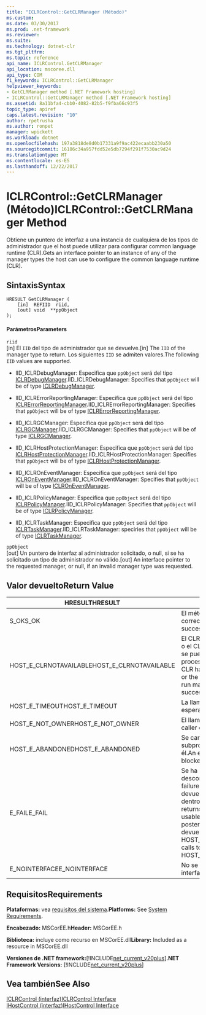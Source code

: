 ```yaml
---
title: "ICLRControl::GetCLRManager (Método)"
ms.custom: 
ms.date: 03/30/2017
ms.prod: .net-framework
ms.reviewer: 
ms.suite: 
ms.technology: dotnet-clr
ms.tgt_pltfrm: 
ms.topic: reference
api_name: ICLRControl.GetCLRManager
api_location: mscoree.dll
api_type: COM
f1_keywords: ICLRControl::GetCLRManager
helpviewer_keywords:
- GetCLRManager method [.NET Framework hosting]
- ICLRControl::GetCLRManager method [.NET Framework hosting]
ms.assetid: 8a11bfa4-cbb0-4082-82b5-f9fba66c93f5
topic_type: apiref
caps.latest.revision: "10"
author: rpetrusha
ms.author: ronpet
manager: wpickett
ms.workload: dotnet
ms.openlocfilehash: 197a3818de8d0b17331a9f9ac422ecaabb230a50
ms.sourcegitcommit: 16186c34a957fdd52e5db7294f291f7530ac9d24
ms.translationtype: MT
ms.contentlocale: es-ES
ms.lasthandoff: 12/22/2017
---
```

# <a name="iclrcontrolgetclrmanager-method"></a><span data-ttu-id="43540-102">ICLRControl::GetCLRManager (Método)</span><span class="sxs-lookup"><span data-stu-id="43540-102">ICLRControl::GetCLRManager Method</span></span>
<span data-ttu-id="43540-103">Obtiene un puntero de interfaz a una instancia de cualquiera de los tipos de administrador que el host puede utilizar para configurar common language runtime (CLR).</span><span class="sxs-lookup"><span data-stu-id="43540-103">Gets an interface pointer to an instance of any of the manager types the host can use to configure the common language runtime (CLR).</span></span>  
  
## <a name="syntax"></a><span data-ttu-id="43540-104">Sintaxis</span><span class="sxs-lookup"><span data-stu-id="43540-104">Syntax</span></span>  
  
```  
HRESULT GetCLRManager (  
    [in]  REFIID  riid,  
    [out] void  **ppObject  
);  
```  
  
#### <a name="parameters"></a><span data-ttu-id="43540-105">Parámetros</span><span class="sxs-lookup"><span data-stu-id="43540-105">Parameters</span></span>  
 `riid`  
 <span data-ttu-id="43540-106">[in] El `IID` del tipo de administrador que se devuelve.</span><span class="sxs-lookup"><span data-stu-id="43540-106">[in] The `IID` of the manager type to return.</span></span> <span data-ttu-id="43540-107">Los siguientes `IID` se admiten valores.</span><span class="sxs-lookup"><span data-stu-id="43540-107">The following `IID` values are supported.</span></span>  
  
-   <span data-ttu-id="43540-108">IID_ICLRDebugManager: Especifica que `ppObject` será del tipo [ICLRDebugManager](../../../../docs/framework/unmanaged-api/hosting/iclrdebugmanager-interface.md).</span><span class="sxs-lookup"><span data-stu-id="43540-108">IID_ICLRDebugManager: Specifies that `ppObject` will be of type [ICLRDebugManager](../../../../docs/framework/unmanaged-api/hosting/iclrdebugmanager-interface.md).</span></span>  
  
-   <span data-ttu-id="43540-109">IID_ICLRErrorReportingManager: Especifica que `ppObject` será del tipo [ICLRErrorReportingManager](../../../../docs/framework/unmanaged-api/hosting/iclrerrorreportingmanager-interface.md).</span><span class="sxs-lookup"><span data-stu-id="43540-109">IID_ICLRErrorReportingManager: Specifies that `ppObject` will be of type [ICLRErrorReportingManager](../../../../docs/framework/unmanaged-api/hosting/iclrerrorreportingmanager-interface.md).</span></span>  
  
-   <span data-ttu-id="43540-110">IID_ICLRGCManager: Especifica que `ppObject` será del tipo [ICLRGCManager](../../../../docs/framework/unmanaged-api/hosting/iclrgcmanager-interface.md).</span><span class="sxs-lookup"><span data-stu-id="43540-110">IID_ICLRGCManager: Specifies that `ppObject` will be of type [ICLRGCManager](../../../../docs/framework/unmanaged-api/hosting/iclrgcmanager-interface.md).</span></span>  
  
-   <span data-ttu-id="43540-111">IID_ICLRHostProtectionManager: Especifica que `ppObject` será del tipo [ICLRHostProtectionManager](../../../../docs/framework/unmanaged-api/hosting/iclrhostprotectionmanager-interface.md).</span><span class="sxs-lookup"><span data-stu-id="43540-111">IID_ICLRHostProtectionManager: Specifies that `ppObject` will be of type [ICLRHostProtectionManager](../../../../docs/framework/unmanaged-api/hosting/iclrhostprotectionmanager-interface.md).</span></span>  
  
-   <span data-ttu-id="43540-112">IID_ICLROnEventManager: Especifica que `ppObject` será del tipo [ICLROnEventManager](../../../../docs/framework/unmanaged-api/hosting/iclroneventmanager-interface.md).</span><span class="sxs-lookup"><span data-stu-id="43540-112">IID_ICLROnEventManager: Specifies that `ppObject` will be of type [ICLROnEventManager](../../../../docs/framework/unmanaged-api/hosting/iclroneventmanager-interface.md).</span></span>  
  
-   <span data-ttu-id="43540-113">IID_ICLRPolicyManager: Especifica que `ppObject` será del tipo [ICLRPolicyManager](../../../../docs/framework/unmanaged-api/hosting/iclrpolicymanager-interface.md).</span><span class="sxs-lookup"><span data-stu-id="43540-113">IID_ICLRPolicyManager: Specifies that `ppObject` will be of type [ICLRPolicyManager](../../../../docs/framework/unmanaged-api/hosting/iclrpolicymanager-interface.md).</span></span>  
  
-   <span data-ttu-id="43540-114">IID_ICLRTaskManager: Especifica que `ppObject` será del tipo [ICLRTaskManager](../../../../docs/framework/unmanaged-api/hosting/iclrtaskmanager-interface.md).</span><span class="sxs-lookup"><span data-stu-id="43540-114">IID_ICLRTaskManager: speciries that `ppObject` will be of type [ICLRTaskManager](../../../../docs/framework/unmanaged-api/hosting/iclrtaskmanager-interface.md).</span></span>  
  
 `ppObject`  
 <span data-ttu-id="43540-115">[out] Un puntero de interfaz al administrador solicitado, o null, si se ha solicitado un tipo de administrador no válido.</span><span class="sxs-lookup"><span data-stu-id="43540-115">[out] An interface pointer to the requested manager, or null, if an invalid manager type was requested.</span></span>  
  
## <a name="return-value"></a><span data-ttu-id="43540-116">Valor devuelto</span><span class="sxs-lookup"><span data-stu-id="43540-116">Return Value</span></span>  
  
|<span data-ttu-id="43540-117">HRESULT</span><span class="sxs-lookup"><span data-stu-id="43540-117">HRESULT</span></span>|<span data-ttu-id="43540-118">Descripción</span><span class="sxs-lookup"><span data-stu-id="43540-118">Description</span></span>|  
|-------------|-----------------|  
|<span data-ttu-id="43540-119">S_OK</span><span class="sxs-lookup"><span data-stu-id="43540-119">S_OK</span></span>|<span data-ttu-id="43540-120">El método se devolvió correctamente.</span><span class="sxs-lookup"><span data-stu-id="43540-120">The method returned successfully.</span></span>|  
|<span data-ttu-id="43540-121">HOST_E_CLRNOTAVAILABLE</span><span class="sxs-lookup"><span data-stu-id="43540-121">HOST_E_CLRNOTAVAILABLE</span></span>|<span data-ttu-id="43540-122">El CLR no se han cargado en un proceso o el CLR está en un estado en el que no se puede ejecutar código administrado o procesar la llamada correctamente.</span><span class="sxs-lookup"><span data-stu-id="43540-122">The CLR has not been loaded into a process, or the CLR is in a state in which it cannot run managed code or process the call successfully.</span></span>|  
|<span data-ttu-id="43540-123">HOST_E_TIMEOUT</span><span class="sxs-lookup"><span data-stu-id="43540-123">HOST_E_TIMEOUT</span></span>|<span data-ttu-id="43540-124">La llamada agotó el tiempo de espera.</span><span class="sxs-lookup"><span data-stu-id="43540-124">The call timed out.</span></span>|  
|<span data-ttu-id="43540-125">HOST_E_NOT_OWNER</span><span class="sxs-lookup"><span data-stu-id="43540-125">HOST_E_NOT_OWNER</span></span>|<span data-ttu-id="43540-126">El llamador no posee el bloqueo.</span><span class="sxs-lookup"><span data-stu-id="43540-126">The caller does not own the lock.</span></span>|  
|<span data-ttu-id="43540-127">HOST_E_ABANDONED</span><span class="sxs-lookup"><span data-stu-id="43540-127">HOST_E_ABANDONED</span></span>|<span data-ttu-id="43540-128">Se canceló un evento mientras un subproceso bloqueado o fibra esperó en él.</span><span class="sxs-lookup"><span data-stu-id="43540-128">An event was canceled while a blocked thread or fiber was waiting on it.</span></span>|  
|<span data-ttu-id="43540-129">E_FAIL</span><span class="sxs-lookup"><span data-stu-id="43540-129">E_FAIL</span></span>|<span data-ttu-id="43540-130">Se ha producido un error catastrófico desconocido.</span><span class="sxs-lookup"><span data-stu-id="43540-130">An unknown catastrophic failure occurred.</span></span> <span data-ttu-id="43540-131">Cuando un método devuelve E_FAIL, CLR ya no es utilizable dentro del proceso.</span><span class="sxs-lookup"><span data-stu-id="43540-131">After a method returns E_FAIL, the CLR is no longer usable within the process.</span></span> <span data-ttu-id="43540-132">Las llamadas posteriores a métodos de hospedaje devuelven HOST_E_CLRNOTAVAILABLE.</span><span class="sxs-lookup"><span data-stu-id="43540-132">Subsequent calls to hosting methods return HOST_E_CLRNOTAVAILABLE.</span></span>|  
|<span data-ttu-id="43540-133">E_NOINTERFACE</span><span class="sxs-lookup"><span data-stu-id="43540-133">E_NOINTERFACE</span></span>|<span data-ttu-id="43540-134">No se admite el tipo de interfaz.</span><span class="sxs-lookup"><span data-stu-id="43540-134">The interface type is not supported.</span></span>|  
  
## <a name="requirements"></a><span data-ttu-id="43540-135">Requisitos</span><span class="sxs-lookup"><span data-stu-id="43540-135">Requirements</span></span>  
 <span data-ttu-id="43540-136">**Plataformas:** vea [requisitos del sistema](../../../../docs/framework/get-started/system-requirements.md).</span><span class="sxs-lookup"><span data-stu-id="43540-136">**Platforms:** See [System Requirements](../../../../docs/framework/get-started/system-requirements.md).</span></span>  
  
 <span data-ttu-id="43540-137">**Encabezado:** MSCorEE.h</span><span class="sxs-lookup"><span data-stu-id="43540-137">**Header:** MSCorEE.h</span></span>  
  
 <span data-ttu-id="43540-138">**Biblioteca:** incluye como recurso en MSCorEE.dll</span><span class="sxs-lookup"><span data-stu-id="43540-138">**Library:** Included as a resource in MSCorEE.dll</span></span>  
  
 <span data-ttu-id="43540-139">**Versiones de .NET framework:**[!INCLUDE[net_current_v20plus](../../../../includes/net-current-v20plus-md.md)]</span><span class="sxs-lookup"><span data-stu-id="43540-139">**.NET Framework Versions:** [!INCLUDE[net_current_v20plus](../../../../includes/net-current-v20plus-md.md)]</span></span>  
  
## <a name="see-also"></a><span data-ttu-id="43540-140">Vea también</span><span class="sxs-lookup"><span data-stu-id="43540-140">See Also</span></span>  
 [<span data-ttu-id="43540-141">ICLRControl (interfaz)</span><span class="sxs-lookup"><span data-stu-id="43540-141">ICLRControl Interface</span></span>](../../../../docs/framework/unmanaged-api/hosting/iclrcontrol-interface.md)  
 [<span data-ttu-id="43540-142">IHostControl (interfaz)</span><span class="sxs-lookup"><span data-stu-id="43540-142">IHostControl Interface</span></span>](../../../../docs/framework/unmanaged-api/hosting/ihostcontrol-interface.md)
